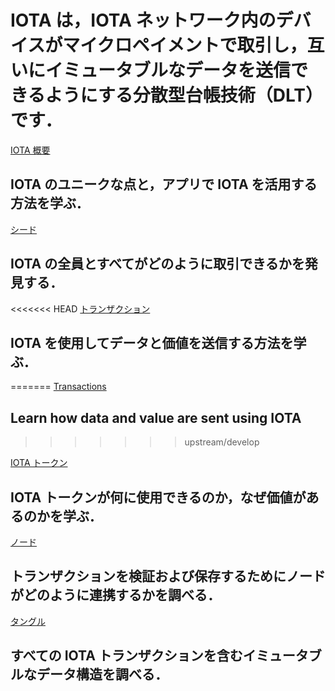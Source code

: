 # IOTA は，IOTA ネットワーク内のデバイスがマイクロペイメントで取引し，互いにイミュータブルなデータを送信できるようにする分散型台帳技術（DLT）です．

[IOTA 概要](/0.1/introduction/overview.md)
## IOTA のユニークな点と，アプリで IOTA を活用する方法を学ぶ．

[シード](/0.1/clients/seeds.md)
## IOTA の全員とすべてがどのように取引できるかを発見する．

<<<<<<< HEAD
[トランザクション](/0.1/clients/transactions.md)
## IOTA を使用してデータと価値を送信する方法を学ぶ．
=======
[Transactions](/0.1/transactions/transactions.md)
## Learn how data and value are sent using IOTA
>>>>>>> upstream/develop

[IOTA トークン](/0.1/clients/token.md)
## IOTA トークンが何に使用できるのか，なぜ価値があるのかを学ぶ．

[ノード](/0.1/network/nodes.md)
## トランザクションを検証および保存するためにノードがどのように連携するかを調べる．

[タングル](/0.1/network/the-tangle.md)
## すべての IOTA トランザクションを含むイミュータブルなデータ構造を調べる．

